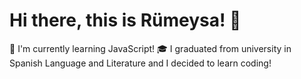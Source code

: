 ### <h1> Hi there, this is Rümeysa! 👋 </h1>

📂 I'm currently learning JavaScript! 
🎓 I graduated from university in Spanish Language and Literature and I decided to learn coding!





<!--
**rumica/rumica** is a ✨ _special_ ✨ repository because its `README.md` (this file) appears on your GitHub profile.

Here are some ideas to get you started:

- 🔭 I’m currently working on ...
- 🌱 I’m currently learning ...
- 👯 I’m looking to collaborate on ...
- 🤔 I’m looking for help with ...
- 💬 Ask me about ...
- 📫 How to reach me: ...
- 😄 Pronouns: ...
- ⚡ Fun fact: ...
-->
